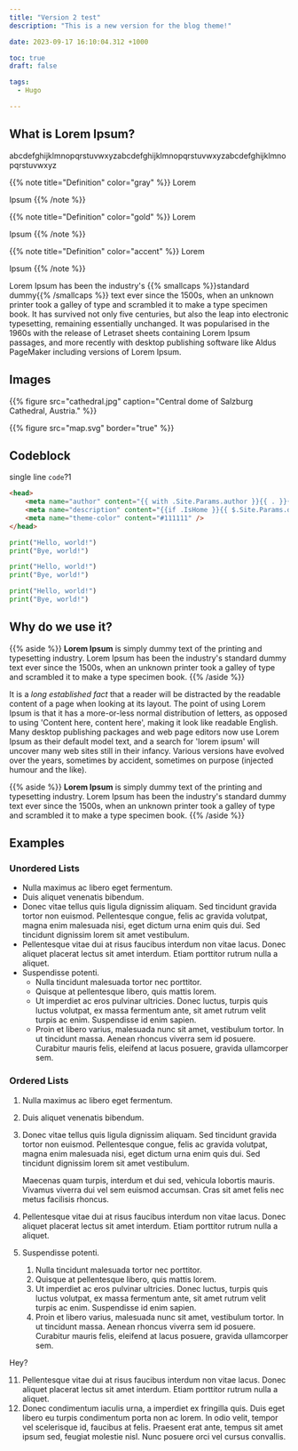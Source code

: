```yaml
---
title: "Version 2 test"
description: "This is a new version for the blog theme!"

date: 2023-09-17 16:10:04.312 +1000

toc: true
draft: false

tags:
  - Hugo

---
```


## What is Lorem Ipsum?

abcdefghijklmnopqrstuvwxyzabcdefghijklmnopqrstuvwxyzabcdefghijklmnopqrstuvwxyz

{{% note title="Definition" color="gray" %}}
Lorem

Ipsum
{{% /note %}}

{{% note title="Definition" color="gold" %}}
Lorem

Ipsum
{{% /note %}}

{{% note title="Definition" color="accent" %}}
Lorem

Ipsum
{{% /note %}}

Lorem Ipsum has been the industry's {{% smallcaps %}}standard dummy{{% /smallcaps %}} text ever since the 1500s, when an unknown printer took a galley of type and scrambled it to make a type specimen book. It has survived not only five centuries, but also the leap into electronic typesetting, remaining essentially unchanged. It was popularised in the 1960s with the release of Letraset sheets containing Lorem Ipsum passages, and more recently with desktop publishing software like Aldus PageMaker including versions of Lorem Ipsum.

## Images

{{% figure src="cathedral.jpg" caption="Central dome of Salzburg Cathedral, Austria." %}}

{{% figure src="map.svg" border="true" %}}

## Codeblock

single line `code`?1

```html {path="layouts/partials/head.html", hl_lines="2-4"}
<head>
    <meta name="author" content="{{ with .Site.Params.author }}{{ . }}{{ end }}" />
    <meta name="description" content="{{if .IsHome }}{{ $.Site.Params.description }}{{ else }}{{ .Description }}{{ end }}" />
    <meta name="theme-color" content="#111111" />
</head>
```

```python {path="my.py", hl_lines="2"}
print("Hello, world!")
print("Bye, world!")
```

```python {path="my.py", linenos="false"}
print("Hello, world!")
print("Bye, world!")
```

```python
print("Hello, world!")
print("Bye, world!")
```


## Why do we use it?

{{% aside %}}
**Lorem Ipsum** is simply dummy text of the printing and typesetting industry. Lorem Ipsum has been the industry's standard dummy text ever since the 1500s, when an unknown printer took a galley of type and scrambled it to make a type specimen book.
{{% /aside %}}

It is a *long established fact* that a reader will be distracted by the readable content of a page when looking at its layout. The point of using Lorem Ipsum is that it has a more-or-less normal distribution of letters, as opposed to using 'Content here, content here', making it look like readable English. Many desktop publishing packages and web page editors now use Lorem Ipsum as their default model text, and a search for 'lorem ipsum' will uncover many web sites still in their infancy. Various versions have evolved over the years, sometimes by accident, sometimes on purpose (injected humour and the like).

{{% aside %}}
**Lorem Ipsum** is simply dummy text of the printing and typesetting industry. Lorem Ipsum has been the industry's standard dummy text ever since the 1500s, when an unknown printer took a galley of type and scrambled it to make a type specimen book.
{{% /aside %}}

## Examples 

### Unordered Lists

- Nulla maximus ac libero eget fermentum.
- Duis aliquet venenatis bibendum.
- Donec vitae tellus quis ligula dignissim aliquam. Sed tincidunt gravida tortor non euismod. Pellentesque congue, felis ac gravida volutpat, magna enim malesuada nisi, eget dictum urna enim quis dui. Sed tincidunt dignissim lorem sit amet vestibulum.
- Pellentesque vitae dui at risus faucibus interdum non vitae lacus. Donec aliquet placerat lectus sit amet interdum. Etiam porttitor rutrum nulla a aliquet. 
- Suspendisse potenti.
  - Nulla tincidunt malesuada tortor nec porttitor.
  - Quisque at pellentesque libero, quis mattis lorem.
  - Ut imperdiet ac eros pulvinar ultricies. Donec luctus, turpis quis luctus volutpat, ex massa fermentum ante, sit amet rutrum velit turpis ac enim. Suspendisse id enim sapien.
  - Proin et libero varius, malesuada nunc sit amet, vestibulum tortor. In ut tincidunt massa. Aenean rhoncus viverra sem id posuere. Curabitur mauris felis, eleifend at lacus posuere, gravida ullamcorper sem.

### Ordered Lists

1. Nulla maximus ac libero eget fermentum.
2. Duis aliquet venenatis bibendum.
3. Donec vitae tellus quis ligula dignissim aliquam. Sed tincidunt gravida tortor non euismod. Pellentesque congue, felis ac gravida volutpat, magna enim malesuada nisi, eget dictum urna enim quis dui. Sed tincidunt dignissim lorem sit amet vestibulum.

    Maecenas quam turpis, interdum et dui sed, vehicula lobortis mauris. Vivamus viverra dui vel sem euismod accumsan. Cras sit amet felis nec metus facilisis rhoncus.
4. Pellentesque vitae dui at risus faucibus interdum non vitae lacus. Donec aliquet placerat lectus sit amet interdum. Etiam porttitor rutrum nulla a aliquet. 
5. Suspendisse potenti.
    1. Nulla tincidunt malesuada tortor nec porttitor.
    2. Quisque at pellentesque libero, quis mattis lorem.
    3. Ut imperdiet ac eros pulvinar ultricies. Donec luctus, turpis quis luctus volutpat, ex massa fermentum ante, sit amet rutrum velit turpis ac enim. Suspendisse id enim sapien.
    4. Proin et libero varius, malesuada nunc sit amet, vestibulum tortor. In ut tincidunt massa. Aenean rhoncus viverra sem id posuere. Curabitur mauris felis, eleifend at lacus posuere, gravida ullamcorper sem.

Hey?

11. Pellentesque vitae dui at risus faucibus interdum non vitae lacus. Donec aliquet placerat lectus sit amet interdum. Etiam porttitor rutrum nulla a aliquet.
12. Donec condimentum iaculis urna, a imperdiet ex fringilla quis. Duis eget libero eu turpis condimentum porta non ac lorem. In odio velit, tempor vel scelerisque id, faucibus at felis. Praesent erat ante, tempus sit amet ipsum sed, feugiat molestie nisl. Nunc posuere orci vel cursus convallis.